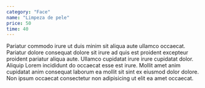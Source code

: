 ```yaml
---
category: "Face"
name: "Limpeza de pele"
price: 50
time: 40
---
```


Pariatur commodo irure ut duis minim sit aliqua aute ullamco occaecat. Pariatur dolore consequat dolore sit irure ad quis est proident excepteur proident pariatur aliqua aute. Ullamco cupidatat irure irure cupidatat dolor. Aliquip Lorem incididunt do occaecat esse est irure. Mollit amet anim cupidatat anim consequat laborum ea mollit sit sint ex eiusmod dolor dolore. Non ipsum occaecat consectetur non adipisicing ut elit ea amet occaecat.
